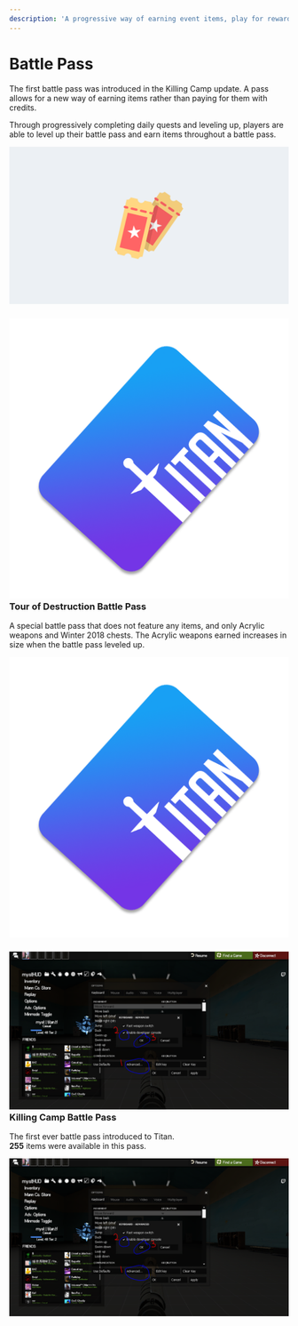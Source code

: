 ```yaml
---
description: 'A progressive way of earning event items, play for rewards.'
---
```


# Battle Pass

The first battle pass was introduced in the Killing Camp update. A pass allows for a new way of earning items rather than paying for them with credits.

Through progressively completing daily quests and leveling up, players are able to level up their battle pass and earn items throughout a battle pass.

![](../.gitbook/assets/battlepass.png)

### ![](../.gitbook/assets/image%20%281%29.png) Tour of Destruction Battle Pass

A special battle pass that does not feature any items, and only Acrylic weapons and Winter 2018 chests. The Acrylic weapons earned increases in size when the battle pass leveled up.

![Item Image \(by Leeroy\)](../.gitbook/assets/image%20%281%29.png)

### ![](../.gitbook/assets/image%20%2832%29.png) Killing Camp Battle Pass

The first ever battle pass introduced to Titan.  
**255** items were available in this pass.

![Item Image](../.gitbook/assets/image%20%2832%29.png)

